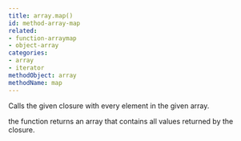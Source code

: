 ```yaml
---
title: array.map()
id: method-array-map
related:
- function-arraymap
- object-array
categories:
- array
- iterator
methodObject: array
methodName: map
---
```


Calls the given closure with every element in the given array.

the function returns an array that contains all values returned by the closure.
